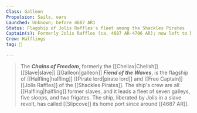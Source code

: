 ```yaml
---
Class: Galleon
Propulsion: Sails, oars
Launched: Unknown; before 4687 AR1
Status: Flagship of Jolis Raffles's fleet among the Shackles Pirates
Captain(s): Formerly Jolis Raffles (ca. 4687 AR-4706 AR); now left to his subordinates1
Crew: Halflings
tag: 🚢

---
```


> The ***Chains of Freedom***, formerly the [[Cheliax|Chelish]] [[Slave|slave]] [[Galleon|galleon]] ***Fiend of the Waves***, is the flagship of [[Halfling|halfling]] [[Pirate lord|pirate lord]] and [[Free Captain]] [[Jolis Raffles]] of the [[Shackles Pirates]]. The ship's crew are all [[Halfling|halfling]] former slaves, and it leads a fleet of seven galleys, five sloops, and two frigates.
> The ship, liberated by Jolis in a slave revolt, has called [[Slipcove]] its home port since around [[4687 AR]].







